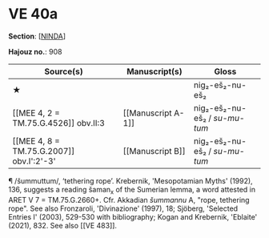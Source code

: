 # VE 40a

**Section**: [[NINDA]]

**Hajouz no.**: 908

|                Source(s)                 |   Manuscript(s)    |             Gloss             |
| ---------------------------------------- | ------------------ | ----------------------------- |
| ★                                        |                    | nig₂-eš₂-nu-eš₂               |
| [[MEE 4, 2 = TM.75.G.4526]] obv.II:3     | [[Manuscript A-1]] | nig₂-eš₂-nu-eš₂ / *su-mu-tum* |
| [[MEE 4, 8 = TM.75.G.2007]] obv.I':2'-3' | [[Manuscript B]]   | nig₂-eš₂-nu-eš₂ / *su-mu-tum* |


¶ /šummuttum/, ‘tethering rope’. Krebernik, 'Mesopotamian Myths' (1992), 136, suggests a reading šaman<sub>x</sub> of the Sumerian lemma, a word attested in ARET V 7 = TM.75.G.2660+. Cfr. Akkadian *šummannu* A, "rope, tethering rope". See also Fronzaroli, 'Divinazione' (1997), 18; Sjöberg, 'Selected Entries I' (2003), 529-530 with bibliography; Kogan and Krebernik, 'Eblaite' (2021), 832. See also [[VE 483]].


[//begin]: # "Autogenerated link references for markdown compatibility"
[NINDA]: NINDA "NINDA"
[//end]: # "Autogenerated link references"